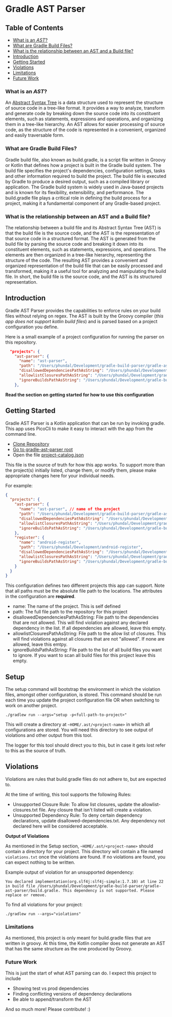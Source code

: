# Gradle AST Parser

## Table of Contents
- [What is an *AST*?](#what-is-an-ast)
- [What are Gradle Build Files?](#what-are-gradle-build-files)
- [What is the relationship between an AST and a Build file?](#what-is-the-relationship-between-an-ast-and-a-build-file)
- [Introduction](#introduction)
- [Getting Started](#getting-started)
- [Violations](#violations)
- [Limitations](#limitations)
- [Future Work](#future-work)

### What is an *AST*?

An [Abstract Syntax Tree](https://en.wikipedia.org/wiki/Abstract_syntax_tree) is a data structure used to represent the structure of source
code in a tree-like format. It provides a way to analyze, transform and generate code by 
breaking down the source code into its constituent elements, such as statements, expressions
and operations, and organizing them in a tree-like hierarchy. 
An AST allows for easier processing of source code, as the structure of the code is 
represented in a convenient, organized and easily traversable form.

### What are Gradle Build Files?

Gradle build file, also known as build.gradle, is a script file written in Groovy or Kotlin
that defines how a project is built in the Gradle build system. 
The build file specifies the project's dependencies, configuration settings, 
tasks and other information required to build the project. 
The build file is executed by Gradle to produce a desired output, such as a compiled 
library or application. The Gradle build system is widely used in Java-based projects and 
is known for its flexibility, extensibility, and performance. 
The build.gradle file plays a critical role in defining the build process for a project, 
making it a fundamental component of any Gradle-based project.

### What is the relationship between an AST and a Build file?

The relationship between a build file and its Abstract Syntax Tree (AST) is that the build 
file is the source code, and the AST is the representation of that source code in a 
structured format. The AST is generated from the build file by parsing the source code and
breaking it down into its constituent elements, such as statements, expressions, and 
operations. The elements are then organized in a tree-like hierarchy, representing the 
structure of the code. The resulting AST provides a convenient and organized representation 
of the build file that can be easily processed and transformed, making it a useful tool 
for analyzing and manipulating the build file. In short, the build file is the source code,
and the AST is its structured representation.


## Introduction

Gradle AST Parser provides the capabilities to enforce rules on your build files without
relying on regex. The AST is built by the Groovy compiler (*this app does not support kotlin build files*)
and is parsed based on a project configuration you define. 

Here is a small example of a project configuration for running the parser on this repository.

```json
  "projects": {
    "ast-parser": {
      "name": "ast-parser",
      "path": "/Users/phundal/Development/gradle-build-parser/gradle-ast-parser",
      "disallowedDependenciesPathAsString": "/Users/phundal/Development/gradle-build-parser/gradle-ast-parser/binary/disallowed-dependencies.txt",
      "allowlistClosuresPathAsString": "/Users/phundal/Development/gradle-build-parser/gradle-ast-parser/binary/allowlist-closures.txt",
      "ignoreBuildsPathAsString": "/Users/phundal/Development/gradle-build-parser/gradle-ast-parser/binary/ignore-builds.txt"
    },
```

**Read the section on getting started for how to use this configuration**

## Getting Started

Gradle AST Parser is a Kotlin application that can be run by invoking gradle. 
This app uses PicoCli to make it easy to interact with the app from the command line.

* [Clone Repository](https://github.com/paulhundal/gradle-build-parser) 
* [Go to gradle-ast-parser root](https://github.com/paulhundal/gradle-build-parser/gradle-ast-parser)
* Open the file [project-catalog.json]("https://github.com/paulhundal/gradle-build-parser/blob/master/gradle-ast-parser/binary/project-catalog.json")

This file is the source of truth for how this app works. To support more than the project(s)
initially listed, change them, or modify them, please make appropriate changes here for your
individual needs.

For example:

```json
{
  "projects": {
    "ast-parser": {
      "name": "ast-parser", // name of the project
      "path": "/Users/phundal/Development/gradle-build-parser/gradle-ast-parser", // path to the repo
      "disallowedDependenciesPathAsString": "/Users/phundal/Development/gradle-build-parser/gradle-ast-parser/binary/disallowed-dependencies.txt",
      "allowlistClosuresPathAsString": "/Users/phundal/Development/gradle-build-parser/gradle-ast-parser/binary/allowlist-closures.txt", // path to list of allowed closures. by default all are allowed. you can leave this empty if desired.
      "ignoreBuildsPathAsString": "/Users/phundal/Development/gradle-build-parser/gradle-ast-parser/binary/ignore-builds.txt" // path to list of build files to ignore. if you wish to scan all build files in your repo keep this empty.
    },
    "register": {
      "name": "android-register",
      "path": "/Users/phundal/Development/android-register",
      "disallowedDependenciesPathAsString": "/Users/phundal/Development/gradle-build-parser/gradle-ast-parser/binary/disallowed-dependencies.txt",
      "allowlistClosuresPathAsString": "/Users/phundal/Development/gradle-build-parser/gradle-ast-parser/binary/allowlist-closures.txt",
      "ignoreBuildsPathAsString": "/Users/phundal/Development/gradle-build-parser/gradle-ast-parser/binary/ignore-builds.txt"
    }
  }
}
```

This configuration defines two different projects this app can support. 
Note that all paths must be the absolute file path to the locations.
The attributes in the configuration are **required**. 

- name: The name of the project. This is self defined
- path: The full file path to the repository for this project
- disallowedDependenciesPathAsString: File path to the dependencies that are not allowed. This will find violation against any declared dependency in the list. If all dependencies are allowed, leave this empty.
- allowlistClosuresPathAsString: File path to the allow list of closures. This will find violations against all closures that are not "allowed". If none are allowed, leave this emtpy.
- ignoreBuildsPathAsString: File path to the list of all build files you want to ignore. If you want to scan all build files for this project leave this empty.


## Setup

The setup command will bootstrap the environment in which the violation files, amongst other configuration, is stored.
This command should be run each time you update the project configuration file OR when switching to work on another project.

```shell
./gradlew run --args="setup -p<full-path-to-project>"
```

This will create a directory at `~HOME/.ast/<project-name>` in which all configurations are stored.
You will need this directory to see output of violations and other output from this tool.

The logger for this tool should direct you to this, but in case it gets lost refer to this as the source of truth.

## Violations

Violations are rules that build.gradle files do not adhere to, but are expected to.

At the time of writing, this tool supports the following Rules:

- Unsupported Closure Rule: To allow list closures, update the allowlist-closures.txt file. Any closure that isn't listed will create a violation.
- Unsupported Dependency Rule: To deny certain dependency declarations, update disallowed-dependencies.txt. Any dependency not declared here will be considered acceptable.


**Output of Violations**

As mentioned in the Setup section, `~HOME/.ast/<project-name>` should contain a directory for your project.
This directory will contain a file named `violations.txt` once the violations are found. If no violations are found, you can expect nothing to be written.

Example output of violation for an unsupported dependency:

```shell
You declared implementation(org.slf4j:slf4j-simple:1.7.10) at line 22 in build file /Users/phundal/Development/gradle-build-parser/gradle-ast-parser/build.gradle. This dependency is not supported. Please replace or remove.
```

To find all violations for your project:

```shell
./gradlew run --args="violations"
```

### Limitations

As mentioned, this project is only meant for build.gradle files that are written in groovy.
At this time, the Kotlin compiler does not generate an AST that has the same structure
as the one produced by Groovy. 


### Future Work

This is just the start of what AST parsing can do. I expect this project to include

- Showing test vs prod dependencies
- Finding conflicting versions of dependency declarations
- Be able to append/transform the AST

And so much more! Please contribute! :)